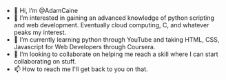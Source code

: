 - 👋 Hi, I’m @AdamCaine
- 👀 I’m interested in gaining an advanced knowledge of python scripting and web development. Eventually cloud computing, C, and whatever peaks my interest.
- 🌱 I’m currently learning python through YouTube and taking HTML, CSS, Javascript for Web Developers through Coursera.
- 💞️ I’m looking to collaborate on helping me reach a skill where I can start collaborating on stuff.
- 📫 How to reach me I'll get back to you on that.

<!---
AdamCaine/AdamCaine is a ✨ special ✨ repository because its `README.md` (this file) appears on your GitHub profile.
You can click the Preview link to take a look at your changes.
--->
